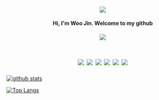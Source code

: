 <h4 align="center"><img src="https://capsule-render.vercel.app/api?type=Waving&height=250&section=header&fontSize=90&fontColor=FFF2FC&text=welcome" /></h4>

<h4 align="center">Hi, I'm Woo Jin. Welcome to my github</h4>

<h4 align="center"><a href="https://hits.seeyoufarm.com"><img src="https://hits.seeyoufarm.com/api/count/incr/badge.svg?url=https%3A%2F%2Fgithub.com%2Fleemonta9482&count_bg=%237B66AC&title_bg=%23555555&icon=github.svg&icon_color=%23FFFFFF&title=Visits&edge_flat=false"/></a></h4>

<h1 align="center">
  <img src="https://img.shields.io/badge/Python-111111?style=flat-square&logo=Python&logoColor=white"/>
  <img src="https://img.shields.io/badge/C-111111?style=flat-square&logo=C&logoColor=white"/>
  <img src="https://img.shields.io/badge/Spring-111111?style=flat-square&logo=Spring&logoColor=white"/>
  <img src="https://img.shields.io/badge/HTML5-111111?style=flat-square&logo=HTML5&logoColor=white"/>
  <img src="https://img.shields.io/badge/CSS3-111111?style=flat-square&logo=CSS3&logoColor=white"/>
  <img src="https://img.shields.io/badge/JavaScript-111111?style=flat-square&logo=Javascript&logoColor=white"/>
</h1>

[![github stats](https://github-readme-stats.vercel.app/api?username=leemonta9482&show_icons=true&hide_border=true&theme=dracula)](https://github.com/leemonta9482)

[![Top Langs](https://github-readme-stats.vercel.app/api/top-langs/?username=leemonta9482&layout=compact&theme=dracula)](https://github.com/leemonta9482)
